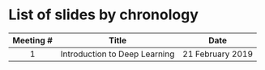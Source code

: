 # List of slides by chronology

| Meeting # | Title | Date |
|:---------:|:-----:|:----:|
| 1 | Introduction to Deep Learning | 21 February 2019 |

